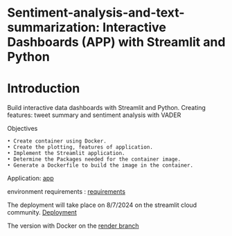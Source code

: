 # Sentiment-analysis-and-text-summarization: Interactive Dashboards (APP) with Streamlit and Python 

# Introduction

Build interactive data dashboards with Streamlit and Python. 
Creating features: tweet summary and sentiment analysis with VADER

Objectives

    • Create container using Docker.
    • Create the plotting, features of application.
    • Implement the Streamlit application.
    • Determine the Packages needed for the container image.
    • Generate a Dockerfile to build the image in the container.


Application: [app](https://github.com/jwanxanqak/Sentiment-analysis-and-text-summarization/blob/main/app.py)

environment requirements : [requirements](https://github.com/jwanxanqak/Sentiment-analysis-and-text-summarization/blob/main/requirements.txt)

The deployment will take place on 8/7/2024 on the streamlit cloud community.
[Deployment](https://4tg3xpkrsk3dxu35hcgefv.streamlit.app/)

The version with Docker on the [render branch](https://github.com/jwanxanqak/Sentiment-analysis-and-text-summarization/tree/Render)


